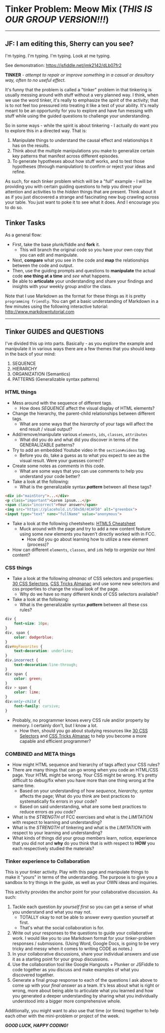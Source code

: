 # Tinker Problem: Meow Mix (_THIS IS OUR GROUP VERSION!!!_)

---
## JF: I am editing this, Sherry can you see?
I'm typing. I'm typing. I'm typing. Look at me typing. 

See demonstration: https://jsfiddle.net/jmk2142/dLb07fr2

**TINKER** - _attempt to repair or improve something in a casual or desultory way, often to no useful effect._

It's funny that the problem is called a "tinker" problem in that tinkering is usually messing around with stuff without a very planned way. I think, when we use the word tinker, it's really to emphasize the _spirit_ of the activity; that is to not feel too pressured into treating it like a test of your ability. It's really meant to be an opportunity for you to explore and have fun messing with stuff while using the guided questions to challenge your understanding.

So in some ways - while the spirit is about tinkering - I actually do want you to explore this in a directed way. That is:

1. Manipulate things to understand the causal effect and relationships it has on the results.
2. Think about the multiple manipulations you make to generalize certain key patterns that manifest across different episodes.
3. To generate hypotheses about how stuff works, and to test those hypotheses (through manipulation) to confirm or reject your ideas and refine.

As such, for each tinker problem which will be a "full" example - I will be providing you with certain guiding questions to help you direct your attention and activities to the _hidden_ things that are present. Think about it as if you just discovered a strange and fascinating new bug crawling across your table. You just want to poke it to see what it does. And I encourage you to do so.

## Tinker Tasks

As a general flow:

- First, take the base plunk/fiddle and **fork** it.
	- This will branch the original code so you have your own copy that you can edit and manipulate.
- Next, **compare** what you see in the code and **map** the relationships between the code and output.
- Then, use the guiding prompts and questions to **manipulate** the actual code **one thing at a time** and _see_ what happens.
- Be able to **articulate** your understanding and share your findings and insights with your weekly group and/or the class.

Note that I use Markdown as the format for these things as it is pretty `programming friendly`. You can get a basic understanding of Markdown in a few minutes using the following interactive tutorial: http://www.markdowntutorial.com

---

## Tinker GUIDES and QUESTIONS

I've divided this up into parts. Basically - as you explore the example and manipulate it in various ways there are a few themes that you should keep in the back of your mind:
1. SEQUENCE
2. HIERARCHY
3. ORGANIZATION (Semantics)
4. PATTERNS (Generalizable syntax patterns)

### HTML things

- Mess around with the sequence of different tags.
	- How does _SEQUENCE_ affect the visual display of HTML elements?
- Change the hierarchy, the parent-child relationships between different tags.
	- What are some ways that the _hierarchy_ of your tags will affect the end result / visual output?
- Add/remove/manipulate various `elements`, `ids`, `classes`, `attributes`
	- What did you do and what did you discover in terms of the GENERALIZABLE patterns?
- Try to add an embedded Youtube video in the `section#videos` tag.
	- Before you do, take a guess as to what you expect to see as the visual result. Were your guesses correct?
- Create some notes as _comments_ in this code.
	- What are some ways that you can use comments to help you understand your code better?
- Take a look at the following:
	- What is the generalizable syntax **_pattern_** between all these tags?

```html
<div id="mainStory">...</div>
<p class="important">Lorem ipsum...</p>
<span class="incorrect">Your answer</span>
<img src="https://placehold.it/50x50/4CAF50" alt="greenbox">
<input type="text" name="fullName" value="anonymous">
```
- Take a look at the following cheetsheets: [HTML5 Cheatsheet]
	- Muck around with the page and try to add a new content feature using some _new_ elements you haven't directly worked with in FCC.
		- How did you go about learning how to utilize a new element (process)?
- How can different `elements`, `classes`, and `id`s help to _organize_ our html content?

### CSS things
- Take a look at the following _almanac_ of CSS selectors and properties: [30 CSS Selectors], [CSS Tricks Almanac] and use some new selectors and css properties to change the visual look of the page.
	- Why do we have so many different kinds of CSS selectors available?
- Take a look at the following:
	- What is the generalizable syntax **_pattern_** between all these css rules?

```css
div {
	font-size: 10px;
}
div, span {
	color: dodgerblue;
}
div#myFavorites {
	text-decoration: underline;
}
div.incorrect {
	text-decoration:line-through;
}
div span {
	color: green;
}
div > span {
	color: lime;
}
div:only-child {
	font-family: cursive;
}
```
- Probably, no programmer knows every CSS rule and/or property by memory. I certainly don't, but I know a lot.
	- How then, should you go about studying resources like [30 CSS Selectors] and [CSS Tricks Almanac] to help you become a more capable and efficient programmer?

### COMBINED and META things

- How might HTML sequence and hierarchy of tags affect your CSS rules?
- There are many things that can go wrong when you code an HTML/CSS page. Your HTML might be wrong. Your CSS might be wrong. It's pretty difficult to debug/fix when you have more than one thing wrong at the same time.
	- Based on your understanding of how _sequence, hierarchy, syntax_ affects the page; What do you think are best practices to systematically fix errors in your code?
	- Based on said understanding, what are some best practices to reduce errors _as you code?_
- What is the _STRENGTH_ of FCC exercises and what is the _LIMITATION_ with respect to learning and understanding?
- What is the _STRENGTH_ of tinkering and what is the _LIMITATION_ with respect to your learning and understanding?
- What kinds of things did your group members learn, notice, experience that you did not and **why** do you think that is with respect to **HOW** you each respectively studied the materials?

### Tinker experience to Collaboration

This is your tinker activity. Play with this page and manipulate things to make it "yours" in terms of the understanding. The purpose is to give you a sandbox to try things in the guide, as well as your OWN ideas and inquiries.

This activity provides the anchor point for your collaborative discussion. As such:

1. Tackle each question _by yourself first_ so you can get a sense of what you understand and what you may not.
	- TOTALLY okay to not be able to answer every question yourself at first.
	- That's what the social collaboration is for.
2. Write out your responses to the questions to guide your collaborative work. I would like you to use Markdown format for your tinker-problem responses / submissions. (Using Word, Google Docs, is going to be very tricky and messy when it comes to writing CODE as notes.)
3. In your collaborative discussions, share your individual answers and use it as a starting point for your group discussions.
4. Use the collaboration tool like Google Hangouts + Plunker or JSFiddle to code together as you discuss and make examples of what you discovered together.
5. Generate a final _group_ response to each of the questions I ask above to come up with your _final answer_ as a team. It's less about what is right or wrong, more about being able to articulate what you learned and how you generated a deeper understanding by sharing what you individually understood into a bigger more comprehensive whole.

Additionally, you might want to also use that time (or times) together to help each other with the mini-problem or project of the week.

**_GOOD LUCK, HAPPY CODING!_**

[30 CSS Selectors]: https://code.tutsplus.com/tutorials/the-30-css-selectors-you-must-memorize--net-16048
[CSS Tricks Almanac]: https://css-tricks.com/almanac/
[HTML5 Cheatsheet]: https://websitesetup.org/html5-cheat-sheet/

